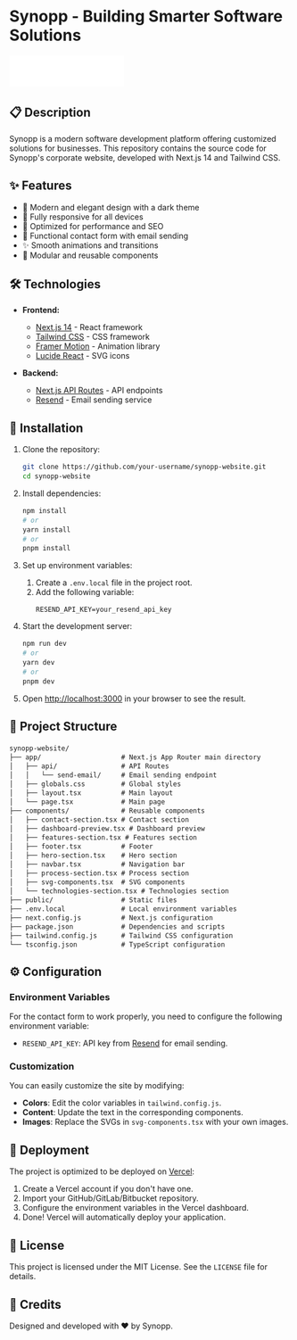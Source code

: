 # Synopp - Building Smarter Software Solutions

![Synopp Banner](/public/icons/logo.svg)

## 📋 Description

Synopp is a modern software development platform offering customized solutions for businesses. This repository contains the source code for Synopp's corporate website, developed with Next.js 14 and Tailwind CSS.

## ✨ Features

- 🎨 Modern and elegant design with a dark theme
- 📱 Fully responsive for all devices
- 🚀 Optimized for performance and SEO
- 💌 Functional contact form with email sending
- ✨ Smooth animations and transitions
- 🧩 Modular and reusable components

## 🛠️ Technologies

- **Frontend:**
  - [Next.js 14](https://nextjs.org/) - React framework
  - [Tailwind CSS](https://tailwindcss.com/) - CSS framework
  - [Framer Motion](https://www.framer.com/motion/) - Animation library
  - [Lucide React](https://lucide.dev/) - SVG icons

- **Backend:**
  - [Next.js API Routes](https://nextjs.org/docs/api-routes/introduction) - API endpoints
  - [Resend](https://resend.com/) - Email sending service

## 🚀 Installation

1. Clone the repository:
   ```bash
   git clone https://github.com/your-username/synopp-website.git
   cd synopp-website
   ```

2. Install dependencies:
   ```bash
   npm install
   # or
   yarn install
   # or
   pnpm install
   ```

3. Set up environment variables:
   1. Create a `.env.local` file in the project root.
   2. Add the following variable:
      ```plaintext
      RESEND_API_KEY=your_resend_api_key
      ```

4. Start the development server:
   ```bash
   npm run dev
   # or
   yarn dev
   # or
   pnpm dev
   ```

5. Open [http://localhost:3000](http://localhost:3000) in your browser to see the result.

## 📁 Project Structure

```plaintext
synopp-website/
├── app/                    # Next.js App Router main directory
│   ├── api/                # API Routes
│   │   └── send-email/     # Email sending endpoint
│   ├── globals.css         # Global styles
│   ├── layout.tsx          # Main layout
│   └── page.tsx            # Main page
├── components/             # Reusable components
│   ├── contact-section.tsx # Contact section
│   ├── dashboard-preview.tsx # Dashboard preview
│   ├── features-section.tsx # Features section
│   ├── footer.tsx          # Footer
│   ├── hero-section.tsx    # Hero section
│   ├── navbar.tsx          # Navigation bar
│   ├── process-section.tsx # Process section
│   ├── svg-components.tsx  # SVG components
│   └── technologies-section.tsx # Technologies section
├── public/                 # Static files
├── .env.local              # Local environment variables
├── next.config.js          # Next.js configuration
├── package.json            # Dependencies and scripts
├── tailwind.config.js      # Tailwind CSS configuration
└── tsconfig.json           # TypeScript configuration
```

## ⚙️ Configuration

### Environment Variables

For the contact form to work properly, you need to configure the following environment variable:

- `RESEND_API_KEY`: API key from [Resend](https://resend.com/) for email sending.

### Customization

You can easily customize the site by modifying:

- **Colors**: Edit the color variables in `tailwind.config.js`.
- **Content**: Update the text in the corresponding components.
- **Images**: Replace the SVGs in `svg-components.tsx` with your own images.

## 🚢 Deployment

The project is optimized to be deployed on [Vercel](https://vercel.com/):

1. Create a Vercel account if you don't have one.
2. Import your GitHub/GitLab/Bitbucket repository.
3. Configure the environment variables in the Vercel dashboard.
4. Done! Vercel will automatically deploy your application.

## 📝 License

This project is licensed under the MIT License. See the `LICENSE` file for details.

## 👥 Credits

Designed and developed with ❤️ by Synopp.